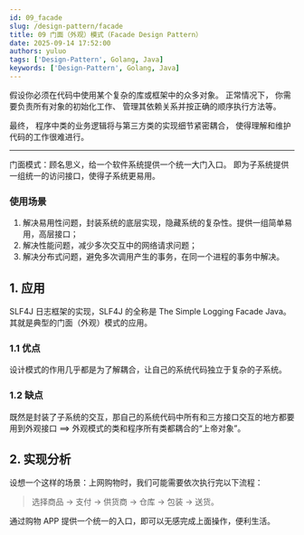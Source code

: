 ```yaml
---
id: 09_facade
slug: /design-pattern/facade
title: 09 门面（外观）模式（Facade Design Pattern）
date: 2025-09-14 17:52:00
authors: yuluo
tags: ['Design-Pattern', Golang, Java]
keywords: ['Design-Pattern', Golang, Java]
---
```


假设你必须在代码中使用某个复杂的库或框架中的众多对象。 正常情况下， 你需要负责所有对象的初始化工作、 管理其依赖关系并按正确的顺序执行方法等。

最终， 程序中类的业务逻辑将与第三方类的实现细节紧密耦合， 使得理解和维护代码的工作很难进行。

--------

门面模式：顾名思义，给一个软件系统提供一个统一大门入口。
即为子系统提供一组统一的访问接口，使得子系统更易用。

### 使用场景

1. 解决易用性问题，封装系统的底层实现，隐藏系统的复杂性。提供一组简单易用，高层接口；
2. 解决性能问题，减少多次交互中的网络请求问题；
3. 解决分布式问题，避免多次调用产生的事务，在同一个进程的事务中解决。

## 1. 应用

SLF4J 日志框架的实现，SLF4J 的全称是 The Simple Logging Facade Java。其就是典型的门面（外观）模式的应用。

### 1.1 优点

设计模式的作用几乎都是为了解耦合，让自己的系统代码独立于复杂的子系统。

### 1.2 缺点

既然是封装了子系统的交互，那自己的系统代码中所有和三方接口交互的地方都要用到外观接口 ==> 外观模式的类和程序所有类都耦合的“上帝对象”。

## 2. 实现分析

设想一个这样的场景：上网购物时，我们可能需要依次执行完以下流程：

> 选择商品 -> 支付 -> 供货商 -> 仓库 -> 包装 -> 送货。

通过购物 APP 提供一个统一的入口，即可以无感完成上面操作，便利生活。
